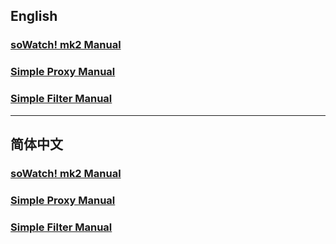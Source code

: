 ## English

### [soWatch! mk2 Manual](https://github.com/jc3213/Misc/blob/master/Manual/en-US/soWatch-mk2.md)
### [Simple Proxy Manual](https://github.com/jc3213/Misc/blob/master/Manual/en-US/SimpleProxy.md)
### [Simple Filter Manual](https://github.com/jc3213/Misc/blob/master/Manual/en-US/SimpleFilter.md)

***

## 简体中文

### [soWatch! mk2 Manual](https://github.com/jc3213/Misc/blob/master/Manual/zh-CN/soWatch-mk2.md)
### [Simple Proxy Manual](https://github.com/jc3213/Misc/blob/master/Manual/zh-CN/SimpleProxy.md)
### [Simple Filter Manual](https://github.com/jc3213/Misc/blob/master/Manual/zh-CN/SimpleFilter.md)
